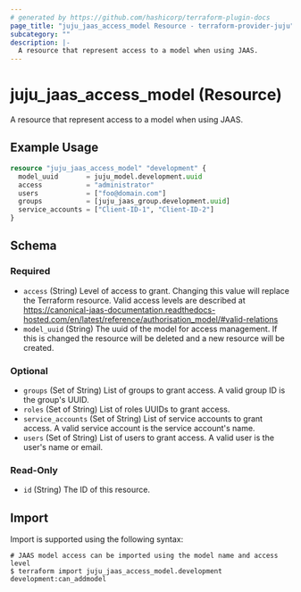 ```yaml
---
# generated by https://github.com/hashicorp/terraform-plugin-docs
page_title: "juju_jaas_access_model Resource - terraform-provider-juju"
subcategory: ""
description: |-
  A resource that represent access to a model when using JAAS.
---
```


# juju_jaas_access_model (Resource)

A resource that represent access to a model when using JAAS.

## Example Usage

```terraform
resource "juju_jaas_access_model" "development" {
  model_uuid       = juju_model.development.uuid
  access           = "administrator"
  users            = ["foo@domain.com"]
  groups           = [juju_jaas_group.development.uuid]
  service_accounts = ["Client-ID-1", "Client-ID-2"]
}
```

<!-- schema generated by tfplugindocs -->
## Schema

### Required

- `access` (String) Level of access to grant. Changing this value will replace the Terraform resource. Valid access levels are described at https://canonical-jaas-documentation.readthedocs-hosted.com/en/latest/reference/authorisation_model/#valid-relations
- `model_uuid` (String) The uuid of the model for access management. If this is changed the resource will be deleted and a new resource will be created.

### Optional

- `groups` (Set of String) List of groups to grant access. A valid group ID is the group's UUID.
- `roles` (Set of String) List of roles UUIDs to grant access.
- `service_accounts` (Set of String) List of service accounts to grant access. A valid service account is the service account's name.
- `users` (Set of String) List of users to grant access. A valid user is the user's name or email.

### Read-Only

- `id` (String) The ID of this resource.

## Import

Import is supported using the following syntax:

```shell
# JAAS model access can be imported using the model name and access level
$ terraform import juju_jaas_access_model.development development:can_addmodel
```
